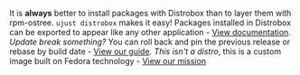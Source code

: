 It is **always** better to install packages with Distrobox than to layer them with rpm-ostree. `ujust distrobox` makes it easy!
Packages installed in Distrobox can be exported to appear like any other application - [View documentation](https://github.com/89luca89/distrobox/blob/main/docs/usage/distrobox-export.md).
*Update break something?* You can roll back and pin the previous release or rebase by build date - [View our guide](https://universal-blue.discourse.group/docs?topic=513).
*This isn't a distro*, this is a custom image built on Fedora technology - [View our mission](https://universal-blue.org/mission/)
